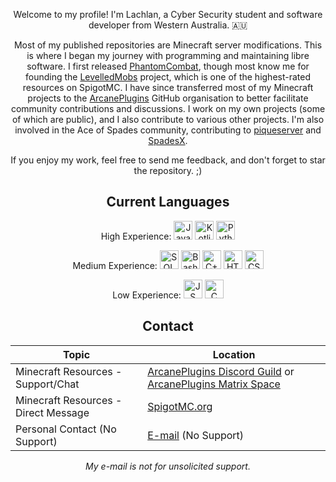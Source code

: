 <div align="center">
  
Welcome to my profile! I'm Lachlan, a Cyber Security student and software developer from Western Australia. 🇦🇺

Most of my published repositories are Minecraft server modifications. This is where I began my journey with programming and maintaining libre software. I first released [PhantomCombat](https://www.spigotmc.org/resources/discontinued-phantomcombat.74060/), though most know me for founding the [LevelledMobs](https://github.com/lokka30/LevelledMobs/) project, which is one of the highest-rated resources on SpigotMC. I have since transferred most of my Minecraft projects to the [ArcanePlugins](https://github.com/ArcanePlugins) GitHub organisation to better facilitate community contributions and discussions. I work on my own projects (some of which are public), and I also contribute to various other projects. I'm also involved in the Ace of Spades community, contributing to [piqueserver](https://github.com/piqueserver/piqueserver) and [SpadesX](https://github.com/SpadesX/SpadesX).

If you enjoy my work, feel free to send me feedback, and don't forget to star the repository. ;)

## Current Languages

<p>
High Experience:
<a href="https://www.java.com/"><img alt="Java" src="https://cdn.jsdelivr.net/gh/devicons/devicon/icons/java/java-original.svg" width="30px" height="30px"></a>
<a href="https://kotlinlang.org/"><img alt="Kotlin" src="https://cdn.jsdelivr.net/gh/devicons/devicon/icons/kotlin/kotlin-original.svg" width="30px" height="30px"></a>
<a href="https://www.python.org/"><img alt="Python" src="https://cdn.jsdelivr.net/gh/devicons/devicon/icons/python/python-original.svg" width="30px" height="30px"></a>
</p>
<p>
Medium Experience:
<a href="https://en.wikipedia.org/wiki/SQL"><img alt="SQL" src="https://upload.wikimedia.org/wikipedia/commons/8/86/Database-icon.svg" width="30px" height="30px"></a>
<a href="https://www.gnu.org/software/bash/"><img alt="Bash" src="https://cdn.jsdelivr.net/gh/devicons/devicon/icons/bash/bash-original.svg" width="30px" height="30px"></a>
<a href="https://en.wikipedia.org/wiki/C%2B%2B"><img alt="C++" src="https://cdn.jsdelivr.net/gh/devicons/devicon/icons/cplusplus/cplusplus-original.svg" width="30px" height="30px"></a>
<a href="https://en.wikipedia.org/wiki/HTML"><img alt="HTML" src="https://cdn.jsdelivr.net/gh/devicons/devicon/icons/html5/html5-original.svg" width="30px" height="30px"></a>
<a href="https://en.wikipedia.org/wiki/CSS"><img alt="CSS" src="https://cdn.jsdelivr.net/gh/devicons/devicon/icons/css3/css3-original.svg" width="30px" height="30px"></a>
</p>
<p>
Low Experience:
<a href="https://en.wikipedia.org/wiki/JavaScript"><img alt="JS" src="https://cdn.jsdelivr.net/gh/devicons/devicon/icons/javascript/javascript-original.svg" width="30px" height="30px"></a>
<a href="https://en.wikipedia.org/wiki/C_(programming_language)"><img alt="C" src="https://cdn.jsdelivr.net/gh/devicons/devicon/icons/c/c-original.svg" width="30px" height="30px"></a>
</p>

## Contact
  
| Topic | Location |
| ----- | -------- |
| Minecraft Resources - Support/Chat | [ArcanePlugins Discord Guild](https://discord.gg/HqZwdcJ) or [ArcanePlugins Matrix Space](https://matrix.to/#/#arcaneplugins:matrix.org) |
| Minecraft Resources - Direct Message | [SpigotMC.org](https://www.spigotmc.org/conversations/add?to=lokka30) |
| Personal Contact (No Support) | [E-mail](mailto:lachlan@mercurialdigital.com) (No Support) |

*My e-mail is not for unsolicited support.*
</div>

